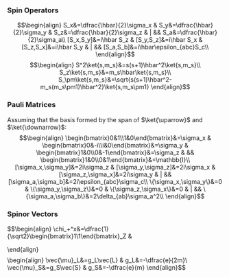 ### Spin Operators
$$\begin{align}
S_x&=\dfrac{\hbar}{2}\sigma_x & 
S_y&=\dfrac{\hbar}{2}\sigma_y & 
S_z&=\dfrac{\hbar}{2}\sigma_z & | &&
S_a&=\dfrac{\hbar}{2}\sigma_a\\
[S_x,S_y]&=i\hbar S_z &
[S_y,S_z]&=i\hbar S_x &
[S_z,S_x]&=i\hbar S_y & | &&
[S_a,S_b]&=i\hbar\epsilon_{abc}S_c\\
\end{align}$$
$$\begin{align}
S^2\ket{s,m_s}&=s(s+1)\hbar^2\ket{s,m_s}\\
S_z\ket{s,m_s}&=m_s\hbar\ket{s,m_s}\\
S_\pm\ket{s,m_s}&=\sqrt{s(s+1)\hbar^2-m_s(m_s\pm1)\hbar^2}\ket{s,m_s\pm1}
\end{align}$$
### Pauli Matrices
Assuming that the basis formed by the span of $\ket{\uparrow}$ and $\ket{\downarrow}$:
$$\begin{align}
\begin{bmatrix}0&1\\1&0\end{bmatrix}&=\sigma_x &
\begin{bmatrix}0&-i\\i&0\end{bmatrix}&=\sigma_y &
\begin{bmatrix}1&0\\0&-1\end{bmatrix}&=\sigma_z &  &&
\begin{bmatrix}1&0\\0&1\end{bmatrix}&=\mathbb{I}\\
[\sigma_x,\sigma_y]&=2i\sigma_z &
[\sigma_y,\sigma_z]&=2i\sigma_x &
[\sigma_z,\sigma_x]&=2i\sigma_y & | &&
[\sigma_a,\sigma_b]&=2i\epsilon_{abc}\sigma_c\\
\{\sigma_x,\sigma_y\}&=0 &
\{\sigma_y,\sigma_z\}&=0 &
\{\sigma_z,\sigma_x\}&=0 & | &&
\{\sigma_a,\sigma_b\}&=2\delta_{ab}\sigma_a^2\\
\end{align}$$
### Spinor Vectors
$$\begin{align}
\chi_+^x&=\dfrac{1}{\sqrt2}\begin{bmatrix}1\\1\end{bmatrix}_Z &

\end{align}$$$$\begin{align}
\vec{\mu}_L&=g_L\vec{L} & g_L&=-\dfrac{e}{2m}\\
\vec{\mu}_S&=g_S\vec{S} & g_S&=-\dfrac{e}{m}
\end{align}$$
